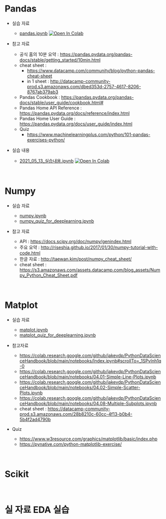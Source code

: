 # Pandas

- 실습 자료
    - [pandas.ipynb](library/pandas.ipynb)  [![Open In Colab](https://colab.research.google.com/assets/colab-badge.svg)](https://colab.research.google.com/github/dhrim/hongik_2021/blob/master/material/library/pandas.ipynb)

- 참고 자료
    - 공식 홈의 10분 요약 : https://pandas.pydata.org/pandas-docs/stable/getting_started/10min.html
    - cheat sheet :
        - https://www.datacamp.com/community/blog/python-pandas-cheat-sheet
        - in 1 sheet : http://datacamp-community-prod.s3.amazonaws.com/dbed353d-2757-4617-8206-8767ab379ab3
    - Pandas Cookbook : https://pandas.pydata.org/pandas-docs/stable/user_guide/cookbook.html#
    - Pandas Home API Reference : https://pandas.pydata.org/docs/reference/index.html
    - Pandas Home User Guide : https://pandas.pydata.org/docs/user_guide/index.html
    - Quiz
        - https://www.machinelearningplus.com/python/101-pandas-exercises-python/

- 실습 내용
  - [2021_05_13_실습내용.ipynb](library/practice/2021_05_13_실습내용.ipynb)  [![Open In Colab](https://colab.research.google.com/assets/colab-badge.svg)](https://colab.research.google.com/github/dhrim/hongik_2021/blob/master/material/library/practice/2021_05_13_실습내용.ipynb)

<br>

# Numpy

- 실습 자료
    - [numpy.ipynb](library/numpy.ipynb)
    - [numpy_quiz_for_deeplearning.ipynb](library/numpy_quiz_for_deeplearning.ipynb)

- 참고 자료
    - API : https://docs.scipy.org/doc/numpy/genindex.html
    - 주요 요약 : http://riseshia.github.io/2017/01/30/numpy-tutorial-with-code.html
    - 한글 자료 : http://taewan.kim/post/numpy_cheat_sheet/
    - cheat sheet : https://s3.amazonaws.com/assets.datacamp.com/blog_assets/Numpy_Python_Cheat_Sheet.pdf


<br>

# Matplot

- 실습 자료
    - [matplot.ipynb](library/matplot.ipynb)
    - [matplot_quiz_for_deeplearning.ipynb](library/matplot_quiz_for_deeplearning.ipynb)

- 참고자료
    - https://colab.research.google.com/github/jakevdp/PythonDataScienceHandbook/blob/main/notebooks/Index.ipynb#scrollTo=_1SPvlnh1q-0
    - https://colab.research.google.com/github/jakevdp/PythonDataScienceHandbook/blob/main/notebooks/04.01-Simple-Line-Plots.ipynb
    - https://colab.research.google.com/github/jakevdp/PythonDataScienceHandbook/blob/main/notebooks/04.02-Simple-Scatter-Plots.ipynb
    - https://colab.research.google.com/github/jakevdp/PythonDataScienceHandbook/blob/main/notebooks/04.08-Multiple-Subplots.ipynb
    - cheat sheet : https://datacamp-community-prod.s3.amazonaws.com/28b8210c-60cc-4f13-b0b4-5b4f2ad4790b

- Quiz
    - https://www.w3resource.com/graphics/matplotlib/basic/index.php
    - https://pynative.com/python-matplotlib-exercise/


<br>

# Scikit


<br>

# 실 자료 EDA 실습

